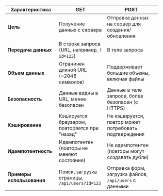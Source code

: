 
| **Характеристика**        | **GET**                                       | **POST**                                               |
| ------------------------- | --------------------------------------------- | ------------------------------------------------------ |
| **Цель**                  | Получение данных с сервера                    | Отправка данных на сервер для создания/обновления      |
| **Передача данных**       | В строке запроса (URL, например, `?id=123`)   | В теле запроса                                         |
| **Объем данных**          | Ограничен длиной URL (~2048 символов)         | Поддерживает большие объемы, включая файлы             |
| **Безопасность**          | Данные видны в URL, менее безопасен           | Данные в теле запроса, более безопасен (с HTTPS)       |
| **Кэширование**           | Кэшируется браузером, повторяется при "назад" | Не кэшируется, повтор может потребовать подтверждения  |
| **Идемпотентность**       | Идемпотентен (повторы не меняют состояние)    | Не идемпотентен (повторы могут создавать дубли)        |
| **Примеры использования** | Поиск, загрузка страницы, `/api/users?id=123` | Отправка форм, загрузка файлов, `/api/users` с данными |
